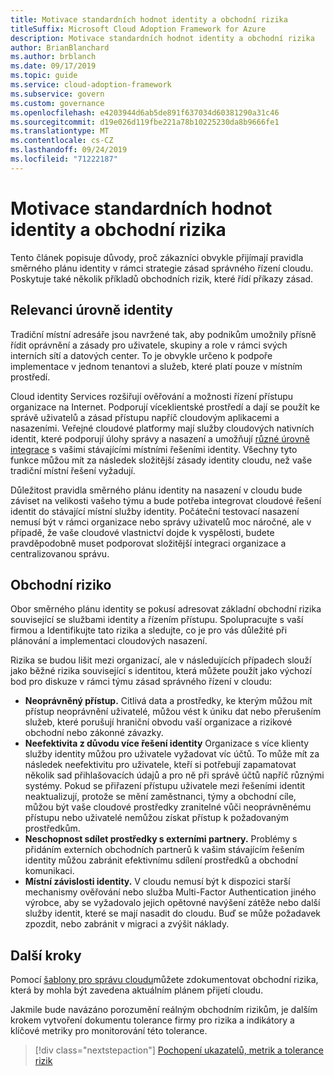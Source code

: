 ```yaml
---
title: Motivace standardních hodnot identity a obchodní rizika
titleSuffix: Microsoft Cloud Adoption Framework for Azure
description: Motivace standardních hodnot identity a obchodní rizika
author: BrianBlanchard
ms.author: brblanch
ms.date: 09/17/2019
ms.topic: guide
ms.service: cloud-adoption-framework
ms.subservice: govern
ms.custom: governance
ms.openlocfilehash: e4203944d6ab5de891f637034d60381290a31c46
ms.sourcegitcommit: d19e026d119fbe221a78b10225230da8b9666fe1
ms.translationtype: MT
ms.contentlocale: cs-CZ
ms.lasthandoff: 09/24/2019
ms.locfileid: "71222187"
---
```

# <a name="identity-baseline-motivations-and-business-risks"></a>Motivace standardních hodnot identity a obchodní rizika

Tento článek popisuje důvody, proč zákazníci obvykle přijímají pravidla směrného plánu identity v rámci strategie zásad správného řízení cloudu. Poskytuje také několik příkladů obchodních rizik, které řídí příkazy zásad.

<!-- markdownlint-disable MD026 -->

## <a name="identity-baseline-relevancy"></a>Relevanci úrovně identity

Tradiční místní adresáře jsou navržené tak, aby podnikům umožnily přísně řídit oprávnění a zásady pro uživatele, skupiny a role v rámci svých interních sítí a datových center. To je obvykle určeno k podpoře implementace v jednom tenantovi a služeb, které platí pouze v místním prostředí.

Cloud identity Services rozšiřují ověřování a možnosti řízení přístupu organizace na Internet. Podporují víceklientské prostředí a dají se použít ke správě uživatelů a zásad přístupu napříč cloudovým aplikacemi a nasazeními. Veřejné cloudové platformy mají služby cloudových nativních identit, které podporují úlohy správy a nasazení a umožňují [různé úrovně integrace](../../decision-guides/identity/index.md) s vašimi stávajícími místními řešeními identity. Všechny tyto funkce můžou mít za následek složitější zásady identity cloudu, než vaše tradiční místní řešení vyžadují.

Důležitost pravidla směrného plánu identity na nasazení v cloudu bude záviset na velikosti vašeho týmu a bude potřeba integrovat cloudové řešení identit do stávající místní služby identity. Počáteční testovací nasazení nemusí být v rámci organizace nebo správy uživatelů moc náročné, ale v případě, že vaše cloudové vlastnictví dojde k vyspělosti, budete pravděpodobně muset podporovat složitější integraci organizace a centralizovanou správu.

## <a name="business-risk"></a>Obchodní riziko

Obor směrného plánu identity se pokusí adresovat základní obchodní rizika související se službami identity a řízením přístupu. Spolupracujte s vaší firmou a Identifikujte tato rizika a sledujte, co je pro vás důležité při plánování a implementaci cloudových nasazení.

Rizika se budou lišit mezi organizací, ale v následujících případech slouží jako běžné rizika související s identitou, která můžete použít jako výchozí bod pro diskuze v rámci týmu zásad správného řízení v cloudu:

- **Neoprávněný přístup.** Citlivá data a prostředky, ke kterým můžou mít přístup neoprávnění uživatelé, můžou vést k úniku dat nebo přerušením služeb, které porušují hraniční obvodu vaší organizace a rizikové obchodní nebo zákonné závazky.
- **Neefektivita z důvodu více řešení identity** Organizace s více klienty služby identity můžou pro uživatele vyžadovat víc účtů. To může mít za následek neefektivitu pro uživatele, kteří si potřebují zapamatovat několik sad přihlašovacích údajů a pro ně při správě účtů napříč různými systémy. Pokud se přiřazení přístupu uživatele mezi řešeními identit neaktualizují, protože se mění zaměstnanci, týmy a obchodní cíle, můžou být vaše cloudové prostředky zranitelné vůči neoprávněnému přístupu nebo uživatelé nemůžou získat přístup k požadovaným prostředkům.
- **Neschopnost sdílet prostředky s externími partnery.** Problémy s přidáním externích obchodních partnerů k vašim stávajícím řešením identity můžou zabránit efektivnímu sdílení prostředků a obchodní komunikaci.
- **Místní závislosti identity.** V cloudu nemusí být k dispozici starší mechanismy ověřování nebo služba Multi-Factor Authentication jiného výrobce, aby se vyžadovalo jejich opětovné navýšení zátěže nebo další služby identit, které se mají nasadit do cloudu. Buď se může požadavek zpozdit, nebo zabránit v migraci a zvýšit náklady.

## <a name="next-steps"></a>Další kroky

Pomocí [šablony pro správu cloudu](./template.md)můžete zdokumentovat obchodní rizika, která by mohla být zavedena aktuálním plánem přijetí cloudu.

Jakmile bude navázáno porozumění reálným obchodním rizikům, je dalším krokem vytvoření dokumentu tolerance firmy pro rizika a indikátory a klíčové metriky pro monitorování této tolerance.

> [!div class="nextstepaction"]
> [Pochopení ukazatelů, metrik a tolerance rizik](./metrics-tolerance.md)
